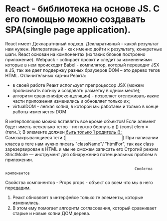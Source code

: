 # React - библиотека на основе JS. С его помощью можно создавать SPA(single page application). 
 React имеет Декларативный подход.
Декларативный - какой результат нам нужен.
Императивный - как именно дойти к результату, конкретные шаги.
React основан на компонентах (из таких блоков построено приложение).
Webpack - собирает проэкт и следит за изменениями которые в нем происходят 
Babel - компилятор, который переводит JSX в JS, так же дает поддержку разных браузеров
DOM – это дерево тегов HTML.
Отличительных хар-ки Реакта:
  - в своей работе Реакт использует препроцессор JSX (можем прописывать логику и создавать разметку в одном месте);
  - алгоритм сравнения(реконцеляции) - позволяет отслеживать какие части приложения изменились и обновляет только их;
  - virtualDOM - легкая копия, в которой мы работаем и только в конце работы изменяется DOM 
  
В интерполяцию можно вставлять все кроме объектов!
Если элемент будет иметь несколько тегов - их нужно бернуть в () (const elem = (теги..);
В элементе должен быть только 1 родитель ();
Самозакрывающиеся теги (<input/>)
При написании класса в теге нам нужно писать "className"/ "htmlFor", так как class зарезервирован в HTML и мы не сможем записать его
                                                              Строгий режим
StrictMode — инструмент для обнаружения потенциальных проблем в приложении.                                                             

                                                              Свойства компонентов
Свойства компонентов - Props
props - объект со всем что мы в него передадим.
                 
1. Реакт обновляет в интерфейсе только те элементы, которые изменились.
2. В этом ему помогает алгоритм согласования, который сравнивает старые и новые копии ДОМ дерева.
                
